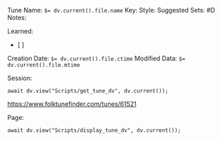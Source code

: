 Tune Name: `$= dv.current().file.name`
Key:
Style: 
Suggested Sets: #D
Notes:

Learned: 
- [ ]  

Creation Date: `$= dv.current().file.ctime`
Modified Data: `$= dv.current().file.mtime`

Session: 
```dataviewjs
await dv.view("Scripts/get_tune_dv", dv.current());
```
https://www.folktunefinder.com/tunes/61521

Page:
```dataviewjs
await dv.view("Scripts/display_tune_dv", dv.current());
```

